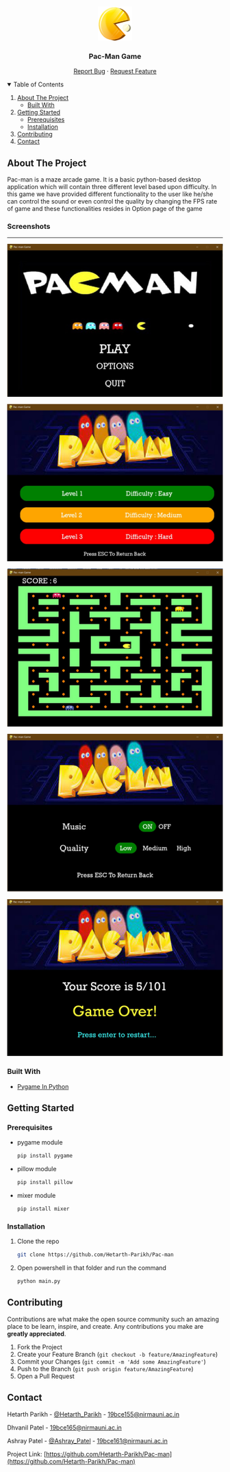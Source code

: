 <!-- PROJECT LOGO -->
<br />
<p align="center">
  <a href="https://github.com/Hetarth-Parikh/Pac-man">
    <img src="images/logo.png" alt="Logo" width="80" height="80">
  </a>

  <h3 align="center">Pac-Man Game</h3>

  <p align="center">
    <a href="https://github.com/Hetarth-Parikh/Pac-man/issues">Report Bug</a>
    ·
    <a href="https://github.com/Hetarth-Parikh/Pac-man/issues">Request Feature</a>
  </p>
</p>



<!-- TABLE OF CONTENTS -->
<details open="open">
  <summary>Table of Contents</summary>
  <ol>
    <li>
      <a href="#about-the-project">About The Project</a>
      <ul>
        <li><a href="#built-with">Built With</a></li>
      </ul>
    </li>
    <li>
      <a href="#getting-started">Getting Started</a>
      <ul>
        <li><a href="#prerequisites">Prerequisites</a></li>
        <li><a href="#installation">Installation</a></li>
      </ul>
    </li>
    <li><a href="#contributing">Contributing</a></li>
    <li><a href="#contact">Contact</a></li>
  </ol>
</details>



<!-- ABOUT THE PROJECT -->
## About The Project

Pac-man is a maze arcade game. It is a basic python-based desktop application which will contain three different level based upon difficulty.
In this game we have provided different functionality to the user like he/she can control the sound or even control the quality by changing the FPS rate of game and these functionalities resides in Option page of the game


### Screenshots
-----------------

![Main Screen](images/Screenshots/Main_Screen.jpg)

![Level Screen](images/Screenshots/Level_Screen.jpg)

![Game Screen](images/Screenshots/Game_Screen.jpg)

![Setting Screen](images/Screenshots/Option_Screen.jpg)

![Game Over Screen](images/Screenshots/Game_Over_Screen.jpg)


### Built With

* [Pygame In Python](https://pypi.org/project/pygame/)


<!-- GETTING STARTED -->
## Getting Started

### Prerequisites

* pygame module
  ```sh
  pip install pygame
  ```
* pillow module
  ```sh
  pip install pillow
  ```
* mixer module
  ```sh
  pip install mixer
  ```

### Installation

1. Clone the repo
   ```sh
   git clone https://github.com/Hetarth-Parikh/Pac-man
   ```
2. Open powershell in that folder and run the command 
   ```sh
   python main.py
   ```

<!-- CONTRIBUTING -->
## Contributing

Contributions are what make the open source community such an amazing place to be learn, inspire, and create. Any contributions you make are **greatly appreciated**.

1. Fork the Project
2. Create your Feature Branch (`git checkout -b feature/AmazingFeature`)
3. Commit your Changes (`git commit -m 'Add some AmazingFeature'`)
4. Push to the Branch (`git push origin feature/AmazingFeature`)
5. Open a Pull Request


<!-- CONTACT -->
## Contact

Hetarth Parikh - [@Hetarth_Parikh](https://www.linkedin.com/in/hetarth-parikh-822a521b2/) - 19bce155@nirmauni.ac.in

Dhvanil Patel - 19bce165@nirmauni.ac.in

Ashray Patel - [@Ashray_Patel](https://www.linkedin.com/in/ashray-patel-31a616190/) - 19bce161@nirmauni.ac.in

Project Link: [https://github.com/Hetarth-Parikh/Pac-man](https://github.com/Hetarth-Parikh/Pac-man)



<!-- MARKDOWN LINKS & IMAGES -->
<!-- https://www.markdownguide.org/basic-syntax/#reference-style-links -->
[contributors-shield]: https://img.shields.io/github/contributors/othneildrew/Best-README-Template.svg?style=for-the-badge
[contributors-url]: https://github.com/othneildrew/Best-README-Template/graphs/contributors
[forks-shield]: https://img.shields.io/github/forks/othneildrew/Best-README-Template.svg?style=for-the-badge
[forks-url]: https://github.com/othneildrew/Best-README-Template/network/members
[stars-shield]: https://img.shields.io/github/stars/othneildrew/Best-README-Template.svg?style=for-the-badge
[stars-url]: https://github.com/othneildrew/Best-README-Template/stargazers
[issues-shield]: https://img.shields.io/github/issues/othneildrew/Best-README-Template.svg?style=for-the-badge
[issues-url]: https://github.com/othneildrew/Best-README-Template/issues
[license-shield]: https://img.shields.io/github/license/othneildrew/Best-README-Template.svg?style=for-the-badge
[license-url]: https://github.com/othneildrew/Best-README-Template/blob/master/LICENSE.txt
[linkedin-shield]: https://img.shields.io/badge/-LinkedIn-black.svg?style=for-the-badge&logo=linkedin&colorB=555
[linkedin-url]: https://linkedin.com/in/othneildrew
[product-screenshot]: images/screenshot.png
